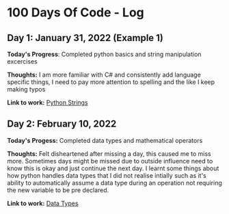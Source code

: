 # 100 Days Of Code - Log

## Day 1: January 31, 2022 (Example 1)

**Today's Progress**: Completed python basics and string manipulation excercises

**Thoughts:** I am more familiar with C# and consistently add language specific things, I need to pay more attention to spelling and the like I keep making typos

**Link to work:** [Python Strings](Day1)

## Day 2: February 10, 2022

**Today's Progess:** Completed data types and mathematical operators

**Thoughts:** Felt disheartened after missing a day, this caused me to miss more. Sometimes days might be missed due to outside influence need to know this is okay and just continue the next day. I learnt some things about how python handles data types that I did not realise intially such as it's ability to automatically assume a data type during an operation not requiring the new variable to be pre declared.

**Link to work:** [Data Types](Day2)
